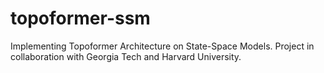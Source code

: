 # topoformer-ssm
Implementing Topoformer Architecture on State-Space Models. Project in collaboration with Georgia Tech and Harvard University.
